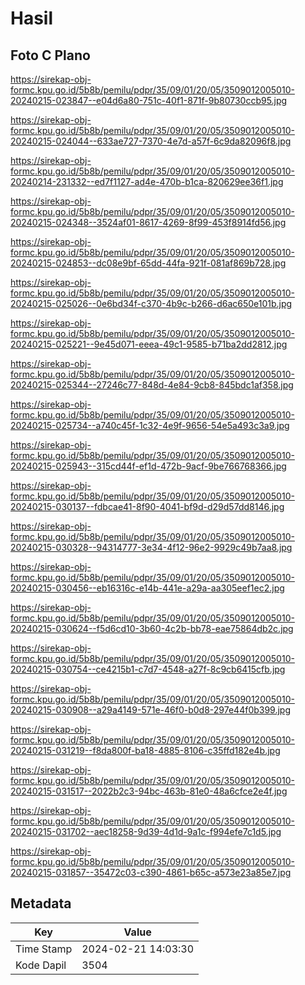# Hasil

## Foto C Plano

https://sirekap-obj-formc.kpu.go.id/5b8b/pemilu/pdpr/35/09/01/20/05/3509012005010-20240215-023847--e04d6a80-751c-40f1-871f-9b80730ccb95.jpg

https://sirekap-obj-formc.kpu.go.id/5b8b/pemilu/pdpr/35/09/01/20/05/3509012005010-20240215-024044--633ae727-7370-4e7d-a57f-6c9da82096f8.jpg

https://sirekap-obj-formc.kpu.go.id/5b8b/pemilu/pdpr/35/09/01/20/05/3509012005010-20240214-231332--ed7f1127-ad4e-470b-b1ca-820629ee36f1.jpg

https://sirekap-obj-formc.kpu.go.id/5b8b/pemilu/pdpr/35/09/01/20/05/3509012005010-20240215-024348--3524af01-8617-4269-8f99-453f8914fd56.jpg

https://sirekap-obj-formc.kpu.go.id/5b8b/pemilu/pdpr/35/09/01/20/05/3509012005010-20240215-024853--dc08e9bf-65dd-44fa-921f-081af869b728.jpg

https://sirekap-obj-formc.kpu.go.id/5b8b/pemilu/pdpr/35/09/01/20/05/3509012005010-20240215-025026--0e6bd34f-c370-4b9c-b266-d6ac650e101b.jpg

https://sirekap-obj-formc.kpu.go.id/5b8b/pemilu/pdpr/35/09/01/20/05/3509012005010-20240215-025221--9e45d071-eeea-49c1-9585-b71ba2dd2812.jpg

https://sirekap-obj-formc.kpu.go.id/5b8b/pemilu/pdpr/35/09/01/20/05/3509012005010-20240215-025344--27246c77-848d-4e84-9cb8-845bdc1af358.jpg

https://sirekap-obj-formc.kpu.go.id/5b8b/pemilu/pdpr/35/09/01/20/05/3509012005010-20240215-025734--a740c45f-1c32-4e9f-9656-54e5a493c3a9.jpg

https://sirekap-obj-formc.kpu.go.id/5b8b/pemilu/pdpr/35/09/01/20/05/3509012005010-20240215-025943--315cd44f-ef1d-472b-9acf-9be766768366.jpg

https://sirekap-obj-formc.kpu.go.id/5b8b/pemilu/pdpr/35/09/01/20/05/3509012005010-20240215-030137--fdbcae41-8f90-4041-bf9d-d29d57dd8146.jpg

https://sirekap-obj-formc.kpu.go.id/5b8b/pemilu/pdpr/35/09/01/20/05/3509012005010-20240215-030328--94314777-3e34-4f12-96e2-9929c49b7aa8.jpg

https://sirekap-obj-formc.kpu.go.id/5b8b/pemilu/pdpr/35/09/01/20/05/3509012005010-20240215-030456--eb16316c-e14b-441e-a29a-aa305eef1ec2.jpg

https://sirekap-obj-formc.kpu.go.id/5b8b/pemilu/pdpr/35/09/01/20/05/3509012005010-20240215-030624--f5d6cd10-3b60-4c2b-bb78-eae75864db2c.jpg

https://sirekap-obj-formc.kpu.go.id/5b8b/pemilu/pdpr/35/09/01/20/05/3509012005010-20240215-030754--ce4215b1-c7d7-4548-a27f-8c9cb6415cfb.jpg

https://sirekap-obj-formc.kpu.go.id/5b8b/pemilu/pdpr/35/09/01/20/05/3509012005010-20240215-030908--a29a4149-571e-46f0-b0d8-297e44f0b399.jpg

https://sirekap-obj-formc.kpu.go.id/5b8b/pemilu/pdpr/35/09/01/20/05/3509012005010-20240215-031219--f8da800f-ba18-4885-8106-c35ffd182e4b.jpg

https://sirekap-obj-formc.kpu.go.id/5b8b/pemilu/pdpr/35/09/01/20/05/3509012005010-20240215-031517--2022b2c3-94bc-463b-81e0-48a6cfce2e4f.jpg

https://sirekap-obj-formc.kpu.go.id/5b8b/pemilu/pdpr/35/09/01/20/05/3509012005010-20240215-031702--aec18258-9d39-4d1d-9a1c-f994efe7c1d5.jpg

https://sirekap-obj-formc.kpu.go.id/5b8b/pemilu/pdpr/35/09/01/20/05/3509012005010-20240215-031857--35472c03-c390-4861-b65c-a573e23a85e7.jpg


## Metadata

| Key        | Value               |
| ---------- | ------------------- |
| Time Stamp | 2024-02-21 14:03:30 |
| Kode Dapil | 3504                |



